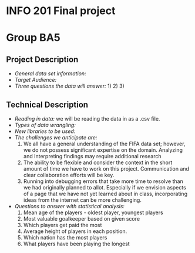 # INFO 201 Final project
# Group BA5

## Project Description
- *General data set information:*
- *Target Audience:*
- *Three questions the data will answer:*
  1)
  2)
  3)


## Technical Description
 - *Reading in data:* we will be reading the data in as a .csv file.
 - *Types of data wrangling:*
 - *New libraries to be used:*
 - *The challenges we anticipate are:*
    1) We all have a general understanding of the FIFA data set; however, we do not possess significant expertise on the domain. Analyzing and Interpreting findings may require additional research
    2) The ability to be flexible and consider the context in the short amount of time we have to work on this project. Communication and clear collaboration efforts will be key.
    3) Running into debugging errors that take more time to resolve than we had originally planned to allot. Especially if we envision aspects of a page that we have not yet learned about in class, incorporating ideas from the internet can be more challenging.
  - *Questions to answer with statistical analysis:*
    1) Mean age of the players - oldest player, youngest players
    2) Most valuable goalkeeper based on given score
    3) Which players get paid the most
    4) Average height of players in each position.
    5) Which nation has the most players
    6) What players have been playing the longest
